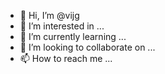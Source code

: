 - 👋 Hi, I’m @vijg
- 👀 I’m interested in ...
- 🌱 I’m currently learning ...
- 💞️ I’m looking to collaborate on ...
- 📫 How to reach me ...

<!---
vijg/vijg is a ✨ special ✨ repository because its `README.md` (this file) appears on your GitHub profile.
You can click the Preview link to take a look at your changes.
--->
